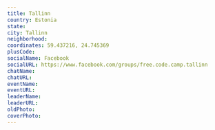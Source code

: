 ```yaml
---
title: Tallinn
country: Estonia
state: 
city: Tallinn
neighborhood: 
coordinates: 59.437216, 24.745369
plusCode:
socialName: Facebook
socialURL: https://www.facebook.com/groups/free.code.camp.tallinn
chatName:
chatURL:
eventName:
eventURL:
leaderName:
leaderURL:
oldPhoto: 
coverPhoto:
---
```

